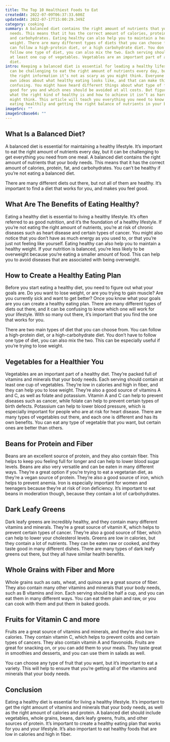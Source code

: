 ```yaml
---
title: The Top 10 Healthiest Foods to Eat
createdAt: 2022-07-09T06:37:33.600Z
updatedAt: 2022-07-17T15:00:29.349Z
category: cooking
summary: A balanced diet contains the right amount of nutrients that your body
  needs. This means that it has the correct amount of calories, protein, fat,
  and carbohydrates. Eating healthy can also help you to maintain a healthy
  weight. There are many different types of diets that you can choose from. You
  can follow a high-protein diet, or a high carbohydrate diet. You don’t have to
  follow one type of diet, you can also mix the two. Each serving should contain
  at least one cup of vegetables. Vegetables are an important part of a healthy
  diet.
intro: Keeping a balanced diet is essential for leading a healthy lifestyle. It
  can be challenging to eat the right amount of nutrients every day, but with
  the right information it’s not as scary as you might think. Everyone has their
  own ideas about what healthy eating looks like, and that can make things
  confusing. You might have heard different things about what type of food is
  good for you and which ones should be avoided at all costs. But figuring out
  what the right kind of healthy is and how to achieve it isn’t as hard as you
  might think. This article will teach you everything you need to know about
  eating healthily and getting the right balance of nutrients in your body.
imageSrc: ""
imageSrcBase64: ""
---
```


## What Is a Balanced Diet?

A balanced diet is essential for maintaining a healthy lifestyle. It’s important to eat the right amount of nutrients every day, but it can be challenging to get everything you need from one meal. A balanced diet contains the right amount of nutrients that your body needs. This means that it has the correct amount of calories, protein, fat, and carbohydrates. You can’t be healthy if you’re not eating a balanced diet.

There are many different diets out there, but not all of them are healthy. It’s important to find a diet that works for you, and makes you feel good.

## What Are The Benefits of Eating Healthy?

Eating a healthy diet is essential to living a healthy lifestyle. It’s often referred to as good nutrition, and it’s the foundation of a healthy lifestyle. If you’re not eating the right amount of nutrients, you’re at risk of chronic diseases such as heart disease and certain types of cancer. You might also notice that you don’t have as much energy as you used to, or that you’re just not feeling like yourself. Eating healthy can also help you to maintain a healthy weight. If your nutrition is balanced, you’re less likely to be overweight because you’re eating a smaller amount of food. This can help you to avoid diseases that are associated with being overweight.

## How to Create a Healthy Eating Plan

Before you start eating a healthy diet, you need to figure out what your goals are. Do you want to lose weight, or are you trying to gain muscle? Are you currently sick and want to get better? Once you know what your goals are you can create a healthy eating plan. There are many different types of diets out there, and it can be confusing to know which one will work for your lifestyle. With so many out there, it’s important that you find the one that works for you.

There are two main types of diet that you can choose from. You can follow a high-protein diet, or a high-carbohydrate diet. You don’t have to follow one type of diet, you can also mix the two. This can be especially useful if you’re trying to lose weight.

## Vegetables for a Healthier You

Vegetables are an important part of a healthy diet. They’re packed full of vitamins and minerals that your body needs. Each serving should contain at least one cup of vegetables. They’re low in calories and high in fiber, and they can help you to lose weight. They’re also a good source of vitamins A and C, as well as folate and potassium. Vitamin A and C can help to prevent diseases such as cancer, while folate can help to prevent certain types of birth defects. Potassium can help to lower blood pressure, which is especially important for people who are at risk for heart disease. There are many types of vegetables out there, and each one is different and has its own benefits. You can eat any type of vegetable that you want, but certain ones are better than others.

## Beans for Protein and Fiber

Beans are an excellent source of protein, and they also contain fiber. This helps to keep you feeling full for longer and can help to lower blood sugar levels. Beans are also very versatile and can be eaten in many different ways. They’re a great option if you’re trying to eat a vegetarian diet, as they’re a vegan source of protein. They’re also a good source of iron, which helps to prevent anemia. Iron is especially important for women and teenagers because they’re at risk of iron deficiency. It’s important to eat beans in moderation though, because they contain a lot of carbohydrates.

## Dark Leafy Greens

Dark leafy greens are incredibly healthy, and they contain many different vitamins and minerals. They’re a great source of vitamin K, which helps to prevent certain types of cancer. They’re also a good source of fiber, which can help to lower your cholesterol levels. Greens are low in calories, but they contain a lot of nutrients. They can be eaten raw or cooked, and they taste good in many different dishes. There are many types of dark leafy greens out there, but they all have similar health benefits.

## Whole Grains with Fiber and More

Whole grains such as oats, wheat, and quinoa are a great source of fiber. They also contain many other vitamins and minerals that your body needs, such as B vitamins and iron. Each serving should be half a cup, and you can eat them in many different ways. You can eat them plain and raw, or you can cook with them and put them in baked goods.

## Fruits for Vitamin C and more

Fruits are a great source of vitamins and minerals, and they’re also low in calories. They contain vitamin C, which helps to prevent colds and certain types of cancers. They also contain vitamin A and flavonoids. Fruits are great for snacking on, or you can add them to your meals. They taste great in smoothies and desserts, and you can use them in salads as well.

You can choose any type of fruit that you want, but it’s important to eat a variety. This will help to ensure that you’re getting all of the vitamins and minerals that your body needs.

## Conclusion

Eating a healthy diet is essential for living a healthy lifestyle. It’s important to get the right amount of vitamins and minerals that your body needs, as well as the right amount of calories and protein. A balanced diet should include vegetables, whole grains, beans, dark leafy greens, fruits, and other sources of protein. It’s important to create a healthy eating plan that works for you and your lifestyle. It’s also important to eat healthy foods that are low in calories and high in fiber.
